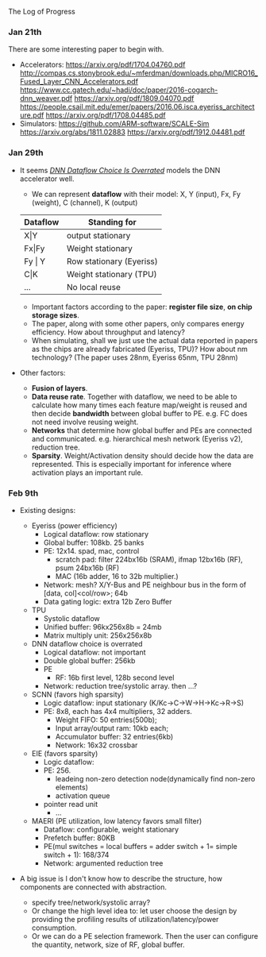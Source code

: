 The Log of Progress

### Jan 21th

There are some interesting paper to begin with.

- Accelerators:
  <https://arxiv.org/pdf/1704.04760.pdf>
  <http://compas.cs.stonybrook.edu/~mferdman/downloads.php/MICRO16_Fused_Layer_CNN_Accelerators.pdf>
  <https://www.cc.gatech.edu/~hadi/doc/paper/2016-cogarch-dnn_weaver.pdf>
  <https://arxiv.org/pdf/1809.04070.pdf>
  <https://people.csail.mit.edu/emer/papers/2016.06.isca.eyeriss_architecture.pdf>
  <https://arxiv.org/pdf/1708.04485.pdf>
- Simulators:
  <https://github.com/ARM-software/SCALE-Sim>
  <https://arxiv.org/abs/1811.02883> <https://arxiv.org/pdf/1912.04481.pdf>

### Jan 29th

- It seems [*DNN Dataflow Choice Is Overrated*](<https://arxiv.org/pdf/1809.04070.pdf>) models the DNN accelerator well.

  - We can represent **dataflow** with their model: X, Y (input), Fx, Fy (weight), C (channel), K (output)

  | Dataflow | Standing for             |
  | -------- | ------------------------ |
  | X\|Y     | output stationary        |
  | Fx\|Fy   | Weight stationary        |
  | Fy \| Y  | Row stationary (Eyeriss) |
  | C\|K     | Weight stationary (TPU)  |
  | ...      | No local reuse           |
  - Important factors according to the paper: **register file size**, **on chip storage sizes**.
  - The paper, along with some other papers, only compares energy efficiency. How about throughput and latency? 
  - When simulating, shall we just use the actual data reported in papers as the chips are already fabricated (Eyeriss, TPU)? How about nm technology? (The paper uses 28nm, Eyeriss 65nm, TPU 28nm)

- Other factors:

  - **Fusion of layers**.
  - **Data reuse rate**. Together with dataflow, we need to be able to calculate how many times each feature map/weight is reused and then decide **bandwidth** between global buffer to PE.  e.g. FC does not need involve reusing weight.
  - **Networks** that determine how global buffer and PEs are connected and communicated. e.g. hierarchical mesh network (Eyeriss v2), reduction tree.
  - **Sparsity**. Weight/Activation density should decide how the data are represented. This is especially important for inference where activation plays an important rule.

### Feb 9th

- Existing designs:
  - Eyeriss (power efficiency)
    - Logical dataflow: row stationary
    - Global buffer: 108kb. 25 banks
    - PE: 12x14.  spad, mac, control
      - scratch pad: filter 224bx16b (SRAM), ifmap 12bx16b (RF), psum 24bx16b (RF)
      - MAC (16b adder, 16 to 32b multiplier.)
    - Network: mesh? X/Y-Bus and PE neighbour bus in the form of [data, col]<col/row>; 64b  
    - Data gating logic: extra 12b Zero Buffer
  - TPU
    - Systolic dataflow
    - Unified buffer: 96kx256x8b = 24mb
    - Matrix multiply unit: 256x256x8b
  - DNN dataflow choice is overrated
    - Logical dataflow: not important
    - Double global buffer: 256kb
    - PE
      - RF: 16b  first level, 128b second level
    - Network: reduction tree/systolic array. then ...?
  - SCNN (favors high sparsity)
    - Logic dataflow: input stationary (K/Kc->C->W->H->Kc->R->S)
    - PE: 8x8, each has 4x4 multipliers, 32 adders. 
      - Weight FIFO: 50 entries(500b); 
      - Input array/output ram: 10kb each; 
      - Accumulator buffer: 32 entries(6kb) 
      - Network: 16x32 crossbar
  - EIE (favors sparsity)
    - Logic dataflow:
    - PE: 256.
      - leadeing non-zero detection node(dynamically find non-zero elements)
      - activation queue
    - pointer read unit
      - ...
  - MAERI (PE utilization, low latency favors small filter)
    - Dataflow: configurable, weight stationary
    - Prefetch buffer: 80KB
    - PE(mul switches = local buffers = adder switch + 1= simple switch + 1): 168/374
    - Network: argumented reduction tree
  
- A big issue is I don't know how to describe the structure, how components are connected with abstraction.
  - specify tree/network/systolic array?
  - Or change the high level idea to: let user choose the design by providing the profiling results of utilization/latency/power consumption.
  - Or we can do a PE selection framework. Then the user can configure the quantity, network, size of RF, global buffer. 

